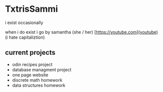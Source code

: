 # TxtrisSammi

i exist occasionally 

when i do exist i go by samantha (she / her)
[https://youtube.com](youtube)
(i hate capitaliztion)

## current projects
 - odin recipes project
 - database managment project
 - one page website
 - discrete math homework
 - data structures homework

<!--
**TxtrisSammi/TxtrisSammi** is a ✨ _special_ ✨ repository because its `README.md` (this file) appears on your GitHub profile.

Here are some ideas to get you started:

- 🔭 I’m currently working on ...
- 🌱 I’m currently learning ...
- 👯 I’m looking to collaborate on ...
- 🤔 I’m looking for help with ...
- 💬 Ask me about ...
- 📫 How to reach me: ...
- 😄 Pronouns: ...
- ⚡ Fun fact: ...
-->
